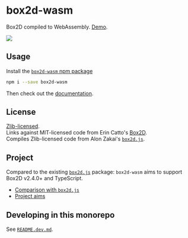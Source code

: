 # box2d-wasm

Box2D compiled to WebAssembly. [Demo](https://birchlabs.co.uk/box2d-wasm/demo/).

![](https://birchlabs.co.uk/box2d-wasm/webpage-50fps.gif)

## Usage

Install the [`box2d-wasm` npm package](https://www.npmjs.com/package/box2d-wasm)

```bash
npm i --save box2d-wasm
```

Then check out the [documentation](docs).

## License

[Zlib-licensed](LICENSE.zlib.txt).  
Links against MIT-licensed code from Erin Catto's [Box2D](https://github.com/erincatto/box2d).  
Compiles Zlib-licensed code from Alon Zakai's [`box2d.js`](https://github.com/kripken/box2d.js).

## Project

Compared to the existing [`box2d.js`](https://github.com/kripken/box2d.js/) package: `box2d-wasm` aims to support Box2D v2.4.0+ and TypeScript.

- [Comparison with `box2d.js`](README.comparison-with-box2d-js.md)
- [Project aims](README.project-aims.md)

## Developing in this monorepo

See [`README.dev.md`](README.dev.md).